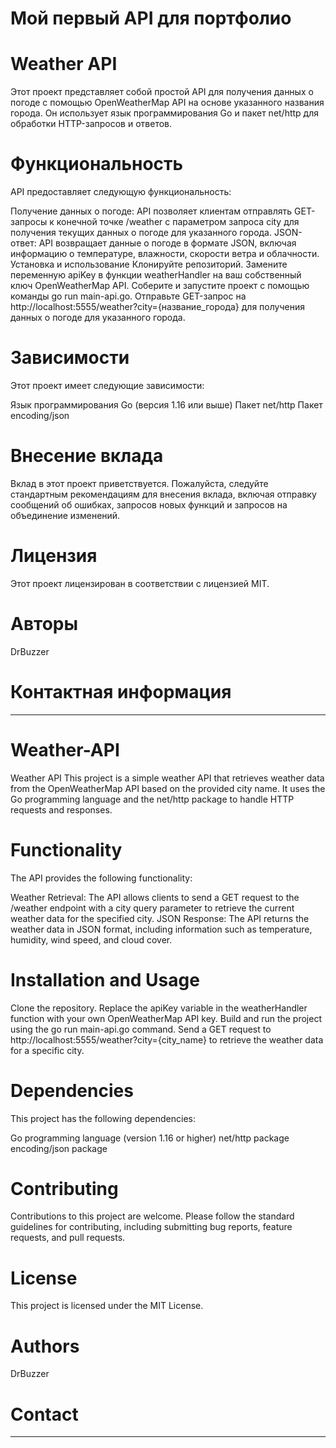 # Мой первый API для портфолио
# Weather API
Этот проект представляет собой простой API для получения данных о погоде с помощью OpenWeatherMap API на основе указанного названия города. Он использует язык программирования Go и пакет net/http для обработки HTTP-запросов и ответов.

# Функциональность
API предоставляет следующую функциональность:

Получение данных о погоде: API позволяет клиентам отправлять GET-запросы к конечной точке /weather с параметром запроса city для получения текущих данных о погоде для указанного города.
JSON-ответ: API возвращает данные о погоде в формате JSON, включая информацию о температуре, влажности, скорости ветра и облачности.
Установка и использование
Клонируйте репозиторий.
Замените переменную apiKey в функции weatherHandler на ваш собственный ключ OpenWeatherMap API.
Соберите и запустите проект с помощью команды go run main-api.go.
Отправьте GET-запрос на http://localhost:5555/weather?city={название_города} для получения данных о погоде для указанного города.
# Зависимости
Этот проект имеет следующие зависимости:

Язык программирования Go (версия 1.16 или выше)
Пакет net/http
Пакет encoding/json
# Внесение вклада
Вклад в этот проект приветствуется. Пожалуйста, следуйте стандартным рекомендациям для внесения вклада, включая отправку сообщений об ошибках, запросов новых функций и запросов на объединение изменений.

# Лицензия
Этот проект лицензирован в соответствии с лицензией MIT.

# Авторы
DrBuzzer

# Контактная информация
------------------------
# Weather-API
Weather API
This project is a simple weather API that retrieves weather data from the OpenWeatherMap API based on the provided city name. It uses the Go programming language and the net/http package to handle HTTP requests and responses.

# Functionality
The API provides the following functionality:

Weather Retrieval: The API allows clients to send a GET request to the /weather endpoint with a city query parameter to retrieve the current weather data for the specified city.
JSON Response: The API returns the weather data in JSON format, including information such as temperature, humidity, wind speed, and cloud cover.
# Installation and Usage
Clone the repository.
Replace the apiKey variable in the weatherHandler function with your own OpenWeatherMap API key.
Build and run the project using the go run main-api.go command.
Send a GET request to http://localhost:5555/weather?city={city_name} to retrieve the weather data for a specific city.
# Dependencies
This project has the following dependencies:

Go programming language (version 1.16 or higher)
net/http package
encoding/json package
# Contributing
Contributions to this project are welcome. Please follow the standard guidelines for contributing, including submitting bug reports, feature requests, and pull requests.

# License
This project is licensed under the MIT License.

# Authors
DrBuzzer

# Contact
------------------------------------------------
